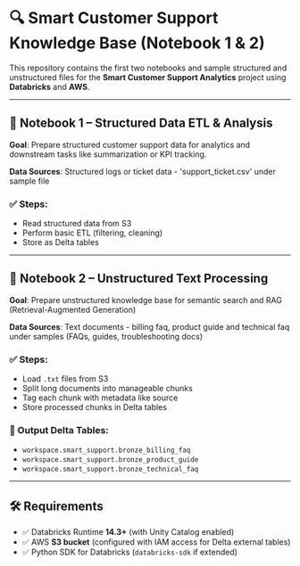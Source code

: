 # 🔍 Smart Customer Support Knowledge Base (Notebook 1 & 2)

This repository contains the first two notebooks and sample structured and unstructured files for the **Smart Customer Support Analytics** project using **Databricks** and **AWS**.

---

## 📓 Notebook 1 – Structured Data ETL & Analysis

**Goal**: Prepare structured customer support data for analytics and downstream tasks like summarization or KPI tracking.

**Data Sources**: Structured logs or ticket data - 'support_ticket.csv' under sample file

### ✅ Steps:
- Read structured data from S3  
- Perform basic ETL (filtering, cleaning)  
- Store as Delta tables  


---

## 📓 Notebook 2 – Unstructured Text Processing

**Goal**: Prepare unstructured knowledge base for semantic search and RAG (Retrieval-Augmented Generation)

**Data Sources**: Text documents - billing faq, product guide and technical faq under samples (FAQs, guides, troubleshooting docs)

### ✅ Steps:
- Load `.txt` files from S3  
- Split long documents into manageable chunks  
- Tag each chunk with metadata like source  
- Store processed chunks in Delta tables  

### 📁 Output Delta Tables:
- `workspace.smart_support.bronze_billing_faq`  
- `workspace.smart_support.bronze_product_guide`  
- `workspace.smart_support.bronze_technical_faq`

---

## 🛠️ Requirements

- ✅ Databricks Runtime **14.3+** (with Unity Catalog enabled)  
- ✅ AWS **S3 bucket** (configured with IAM access for Delta external tables)  
- ✅ Python SDK for Databricks (`databricks-sdk` if extended)

